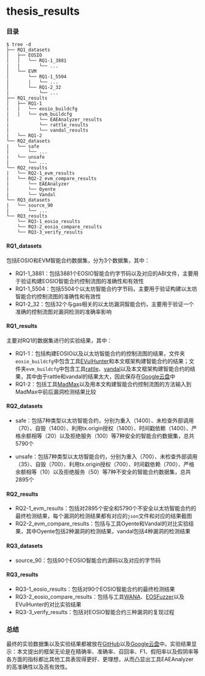 # thesis_results

### 目录

```
$ tree -d
├── RQ1_datasets
│   ├── EOSIO
│   │   └── RQ1-1_3881
|   |       └── ...
│   └── EVM
│       └── RQ1-1_5504
|       |   └── ...
│       └── RQ1-2_32
|           └── ...
├── RQ1_results
│   ├── RQ1-1
|   |   └── eosio_buildcfg
|   |   └── evm_buildcfg
|           └── EAEAnalyzer_results
|           └── rattle_results
|           └── vandal_results
|   └── RQ1-2
└── RQ2_datasets
|   └── safe
|       └── ...
|   └── unsafe
|       └── ...
└── RQ2_results
|   └── RQ2-1_evm_results
|   └── RQ2-2_evm_compare_results
|       └── EAEAnalyzer
|       └── Oyente
|       └── Vandal
└── RQ3_datasets
|   └── source_90
|       └── ...
└── RQ3_results
    └── RQ3-1_eosio_results
    └── RQ3-2_eosio_compare_results
    └── RQ3-3_verify_results
```

#### RQ1_datasets

包括EOSIO和EVM智能合约数据集，分为3个数据集，其中：

- RQ1-1_3881：包括3881个EOSIO智能合约字节码以及对应的ABI文件，主要用于验证构建EOSIO智能合约控制流图的准确性和有效性
- RQ1-1_5504：包括5504个以太坊智能合约字节码，主要用于验证构建以太坊智能合约控制流图的准确性和有效性
- RQ1-2_32：包括32个与gas相关的以太坊漏洞智能合约，主要用于验证一个准确的控制流图对漏洞检测的准确率影响

#### RQ1_results

主要对RQ1的数据集进行的实验结果，其中：

- RQ1-1：包括构建EOSIO以及以太坊智能合约的控制流图的结果，文件夹`eosio_buildcfg`中包含工具[EVulHunter](https://github.com/EVulHunter/EVulHunter)和本文框架构建智能合约的结果；文件夹`evm_buildcfg`中包含工具[rattle](https://github.com/crytic/rattle)、[vandal](https://github.com/usyd-blockchain/vandal)以及本文框架构建智能合约的结果，其中由于rattle和vandal的结果太大，因此保存在[Google云盘](https://drive.google.com/drive/my-drive)中
- RQ1-2：包括工具[MadMax](https://github.com/nevillegrech/MadMax)以及用本文构建智能合约控制流图的方法输入到MadMax中前后漏洞检测结果比较

#### RQ2_datasets

- safe：包括7种类型以太坊智能合约，分别为重入（1400）、未检查外部调用（70）、自毁（1400）、利用tx.origin授权（1400）、时间戳依赖（1400）、严格余额相等（20）以及拒绝服务（100）等7种安全的智能合约数据集，总共5790个

- unsafe：包括7种类型以太坊智能合约，分别为重入（700）、未检查外部调用（35）、自毁（700）、利用tx.origin授权（700）、时间戳依赖（700）、严格余额相等（10）以及拒绝服务（50）等7种不安全的智能合约数据集，总共2895个

#### RQ2_results

- RQ2-1_evm_results：包括对2895个安全和5790个不安全以太坊智能合约的最终检测结果，每个漏洞的检测结果都有对应的`json`文件和对应的结果截图
- RQ2-2_evm_compare_results：包括与工具Oyente和Vandal的对比实验结果，其中Oyente包括2种漏洞的检测结果，vandal包括4种漏洞的检测结果

#### RQ3_datasets

- source_90：包括90个EOSIO智能合约源码以及对应的字节码

#### RQ3_results

- RQ3-1_eosio_results：包括对90个EOSIO智能合约的最终检测结果
- RQ3-2_eosio_compare_results：包括与工具[WANA](https://github.com/gongbell/WANA)、[EOSFuzzer](https://github.com/gongbell/EOSFuzzer)以及EVulHunter的对比实验结果
- RQ3-3_verify_results：包括对EOSIO智能合约三种漏洞的复现过程

### 总结

最终的实验数据集以及实验结果都被放在[GitHub](https://github.com/132cloudlab/thesis_results)以及[Google云盘](https://drive.google.com/drive/my-drive)中。实验结果显示：本文提出的框架无论是在精确率、准确率、召回率、F1、假阳率以及假阴率等各方面的指标都比其他工具表现得更好、更理想，从而凸显出工具EAEAnalyzer的高准确性以及高有效性。
